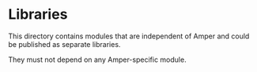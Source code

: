 # Libraries

This directory contains modules that are independent of Amper and could be published as separate libraries.

They must not depend on any Amper-specific module.
